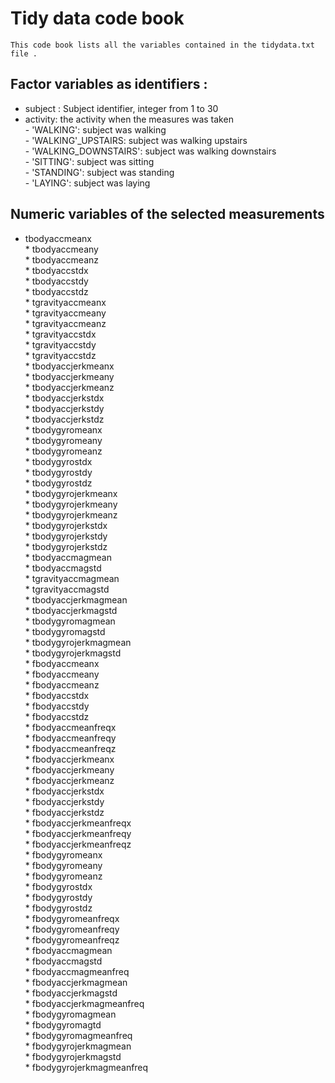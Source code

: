 # Tidy data code book
    This code book lists all the variables contained in the tidydata.txt file .
## Factor variables as identifiers :
- subject : Subject identifier, integer from 1 to 30
- activity: the activity when the measures was taken<br/>
           - 'WALKING': subject was walking<br/>
           - 'WALKING'_UPSTAIRS: subject was walking upstairs<br/>
           - 'WALKING_DOWNSTAIRS': subject was walking downstairs<br/>
           - 'SITTING': subject was sitting<br/>
           - 'STANDING': subject was standing<br/>
           - 'LAYING': subject was laying<br/>
 ## Numeric variables of the selected measurements 

* tbodyaccmeanx<br/>* tbodyaccmeany<br/>*  tbodyaccmeanz<br/>*  tbodyaccstdx<br/>*  tbodyaccstdy<br/>*  tbodyaccstdz<br/>*  tgravityaccmeanx<br/>*  tgravityaccmeany<br/>*  tgravityaccmeanz<br/>*  tgravityaccstdx<br/>*  tgravityaccstdy<br/>*  tgravityaccstdz<br/>*  tbodyaccjerkmeanx<br/>*  tbodyaccjerkmeany<br/>*  tbodyaccjerkmeanz<br/>*  tbodyaccjerkstdx<br/>*  tbodyaccjerkstdy<br/>*  tbodyaccjerkstdz<br/>*  tbodygyromeanx<br/>*  tbodygyromeany<br/>*  tbodygyromeanz<br/>*  tbodygyrostdx<br/>*  tbodygyrostdy<br/>*  tbodygyrostdz<br/>*  tbodygyrojerkmeanx<br/>*  tbodygyrojerkmeany<br/>*  tbodygyrojerkmeanz<br/>*  tbodygyrojerkstdx<br/>*  tbodygyrojerkstdy<br/>*  tbodygyrojerkstdz<br/>*  tbodyaccmagmean<br/>*  tbodyaccmagstd<br/>*  tgravityaccmagmean<br/>*  tgravityaccmagstd<br/>*  tbodyaccjerkmagmean<br/>*  tbodyaccjerkmagstd<br/>*  tbodygyromagmean<br/>*  tbodygyromagstd<br/>*  tbodygyrojerkmagmean<br/>*  tbodygyrojerkmagstd<br/>*  fbodyaccmeanx<br/>*  fbodyaccmeany<br/>*  fbodyaccmeanz<br/>*  fbodyaccstdx<br/>*  fbodyaccstdy<br/>*  fbodyaccstdz<br/>*  fbodyaccmeanfreqx<br/>*  fbodyaccmeanfreqy<br/>*  fbodyaccmeanfreqz<br/>*  fbodyaccjerkmeanx<br/>*  fbodyaccjerkmeany<br/>*  fbodyaccjerkmeanz<br/>*  fbodyaccjerkstdx<br/>*  fbodyaccjerkstdy<br/>*  fbodyaccjerkstdz<br/>*  fbodyaccjerkmeanfreqx<br/>*  fbodyaccjerkmeanfreqy<br/>*  fbodyaccjerkmeanfreqz<br/>*  fbodygyromeanx<br/>*  fbodygyromeany<br/>*  fbodygyromeanz<br/>*  fbodygyrostdx<br/>*  fbodygyrostdy<br/>*  fbodygyrostdz<br/>*  fbodygyromeanfreqx<br/>*  fbodygyromeanfreqy<br/>*  fbodygyromeanfreqz<br/>*  fbodyaccmagmean<br/>*  fbodyaccmagstd<br/>*  fbodyaccmagmeanfreq<br/>*  fbodyaccjerkmagmean<br/>*  fbodyaccjerkmagstd<br/>*  fbodyaccjerkmagmeanfreq<br/>*  fbodygyromagmean<br/>*  fbodygyromagtd<br/>*  fbodygyromagmeanfreq<br/>*  fbodygyrojerkmagmean<br/>*  fbodygyrojerkmagstd<br/>*  fbodygyrojerkmagmeanfreq<br/>
